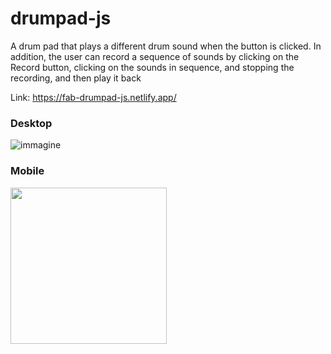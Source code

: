 # drumpad-js

A drum pad that plays a different drum sound when the button is clicked. In addition, the user can record a sequence of sounds by clicking on the Record button, clicking on the sounds in sequence, and stopping the recording, and then play it back

Link: https://fab-drumpad-js.netlify.app/

 ### Desktop

![immagine](https://user-images.githubusercontent.com/107358529/214376957-0a809fe7-bc2f-4c36-bfc6-4ad487b8f623.png)



### Mobile
<img src='https://user-images.githubusercontent.com/107358529/214375550-e302ef33-eceb-4935-8ddf-06a43fb457d7.jpeg' width="250">
